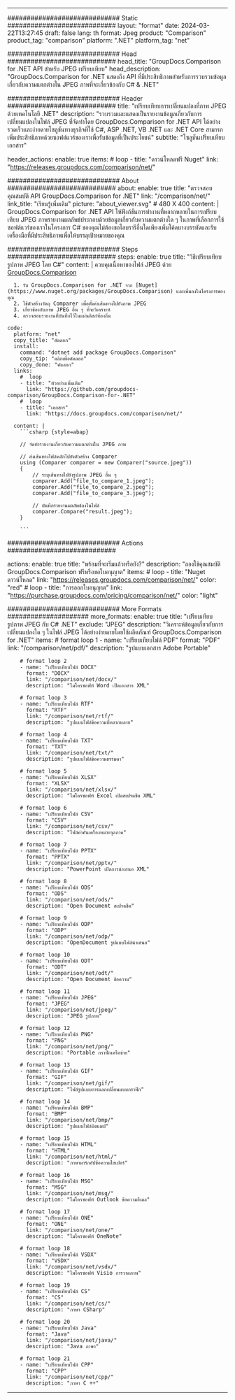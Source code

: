 
---
############################# Static ############################
layout: "format"
date:  2024-03-22T13:27:45
draft: false
lang: th
format: Jpeg
product: "Comparison"
product_tag: "comparison"
platform: ".NET"
platform_tag: "net"

############################# Head ############################
head_title: "GroupDocs.Comparison for .NET API สำหรับ JPEG เปรียบเทียบ"
head_description: "GroupDocs.Comparison for .NET แสดงถึง API ที่มีประสิทธิภาพสำหรับการรวบรวมข้อมูลเกี่ยวกับความแตกต่างใน JPEG ภาพที่จะเกี่ยวข้องกับ C# & .NET"

############################# Header ############################
title: "เปรียบเทียบการเปลี่ยนแปลงที่ภาพ JPEG ด้วยเทคโนโลยี .NET" 
description: "รวบรวมและแสดงเป็นรายงานข้อมูลเกี่ยวกับการเปลี่ยนแปลงในไฟล์ JPEG ที่จัดทำโดย GroupDocs.Comparison for .NET API ได้อย่างรวดเร็วและง่ายดายโซลูชันทางธุรกิจที่ใช้ C#, ASP .NET, VB .NET และ .NET Core สามารถเพิ่มประสิทธิภาพด้วยซอฟต์แวร์ของเราเพื่อรับข้อมูลที่เป็นประโยชน์"
subtitle: "โซลูชันเปรียบเทียบเอกสาร" 

header_actions:
  enable: true
  items:
    #  loop
    - title: "ดาวน์โหลดฟรี Nuget"
      link: "https://releases.groupdocs.com/comparison/net/"
      
############################# About ############################
about:
    enable: true
    title: "ตรวจสอบคุณสมบัติ API GroupDocs.Comparison for .NET"
    link: "/comparison/net/"
    link_title: "เรียนรู้เพิ่มเติม"
    picture: "about_viewer.svg" # 480 X 400
    content: |
       GroupDocs.Comparison for .NET API ให้ฟังก์ชันการทำงานที่หลากหลายในการเปรียบเทียบ JPEG ภาพรายงานผลลัพธ์ประกอบด้วยข้อมูลเกี่ยวกับความแตกต่างใด ๆ ในภาพที่เลือกการใช้ซอฟต์แวร์ของเราในโครงการ C# ของคุณไม่ต้องขอไลบรารีอื่นใดเพียงเพิ่มโค้ดบางบรรทัดและรับเครื่องมือที่มีประสิทธิภาพเพื่อให้บรรลุเป้าหมายของคุณ

############################# Steps ############################
steps:
    enable: true
    title: "วิธีเปรียบเทียบรูปภาพ JPEG โดย C#"
    content: |
      ควบคุมเนื้อหาของไฟล์ JPEG ด้วย [GroupDocs.Comparison](https://products.groupdocs.com/comparison/net/)
      
      1. รับ GroupDocs.Comparison for .NET จาก [Nuget](https://www.nuget.org/packages/GroupDocs.Comparison) และเพิ่มลงในโครงการของคุณ
      2. ใช้ตัวสร้างวัตถุ Comparer เพื่อตั้งค่าเส้นทางไปยังภาพ JPEG
      3. เกี่ยวข้องกับภาพ JPEG อื่น ๆ ที่จะวิเคราะห์
      4. ตรวจสอบรายงานที่บันทึกไว้ในแผ่นดิสก์ท้องถิ่น
   
    code:
      platform: "net"
      copy_title: "คัดลอก"
      install:
        command: "dotnet add package GroupDocs.Comparison"
        copy_tip: "คลิกเพื่อคัดลอก"
        copy_done: "คัดลอก"
      links:
        #  loop
        - title: "ตัวอย่างเพิ่มเติม"
          link: "https://github.com/groupdocs-comparison/GroupDocs.Comparison-for-.NET"
        #  loop
        - title: "เอกสาร"
          link: "https://docs.groupdocs.com/comparison/net/"
          
      content: |
        ```csharp {style=abap}

        // จัดทำรายงานเกี่ยวกับความแตกต่างใน JPEG ภาพ

        // ส่งเส้นทางไฟล์หลักไปยังตัวสร้าง Comparer
        using (Comparer comparer = new Comparer("source.jpeg"))
        {
            // ระบุเส้นทางไปยังรูปภาพ JPEG อื่น ๆ
        	comparer.Add("file_to_compare_1.jpeg");
            comparer.Add("file_to_compare_2.jpeg");
            comparer.Add("file_to_compare_3.jpeg");

            // บันทึกรายงานผลลัพธ์ลงในไฟล์
            comparer.Compare("result.jpeg"); 
        }
        
        ```            

############################# Actions ############################

actions:
  enable: true
  title: "พร้อมที่จะเริ่มแล้วหรือยัง?"
  description: "ลองใช้คุณสมบัติ GroupDocs.Comparison ฟรีหรือขอใบอนุญาต"
  items:
    #  loop
    - title: "Nuget ดาวน์โหลด"
      link: "https://releases.groupdocs.com/comparison/net/"
      color: "red"
        #  loop
    - title: "การออกใบอนุญาต"
      link: "https://purchase.groupdocs.com/pricing/comparison/net/"
      color: "light"


############################# More Formats #####################
more_formats:
    enable: true
    title: "เปรียบเทียบรูปภาพ JPEG กับ C# .NET"
    exclude: "JPEG"
    description: "วิเคราะห์ข้อมูลเกี่ยวกับการเปลี่ยนแปลงใด ๆ ในไฟล์ JPEG ได้อย่างง่ายดายโดยใช้ผลิตภัณฑ์ GroupDocs.Comparison for .NET"
    items: 
        # format loop 1
        - name: "เปรียบเทียบไฟล์ PDF"
          format: "PDF"
          link: "/comparison/net/pdf/"
          description: "รูปแบบเอกสาร Adobe Portable"

        # format loop 2
        - name: "เปรียบเทียบไฟล์ DOCX"
          format: "DOCX"
          link: "/comparison/net/docx/"
          description: "ไมโครซอฟท์ Word เปิดเอกสาร XML"

        # format loop 3
        - name: "เปรียบเทียบไฟล์ RTF"
          format: "RTF"
          link: "/comparison/net/rtf/"
          description: "รูปแบบไฟล์ข้อความที่หลากหลาย"

        # format loop 4
        - name: "เปรียบเทียบไฟล์ TXT"
          format: "TXT"
          link: "/comparison/net/txt/"
          description: "รูปแบบไฟล์ข้อความธรรมดา"

        # format loop 5
        - name: "เปรียบเทียบไฟล์ XLSX"
          format: "XLSX"
          link: "/comparison/net/xlsx/"
          description: "ไมโครซอฟท์ Excel เปิดสเปรดชีต XML"

        # format loop 6
        - name: "เปรียบเทียบไฟล์ CSV"
          format: "CSV"
          link: "/comparison/net/csv/"
          description: "ไฟล์ค่าคั่นเครื่องหมายจุลภาค"

        # format loop 7
        - name: "เปรียบเทียบไฟล์ PPTX"
          format: "PPTX"
          link: "/comparison/net/pptx/"
          description: "PowerPoint เปิดการนำเสนอ XML"

        # format loop 8
        - name: "เปรียบเทียบไฟล์ ODS"
          format: "ODS"
          link: "/comparison/net/ods/"
          description: "Open Document สเปรดชีต"

        # format loop 9
        - name: "เปรียบเทียบไฟล์ ODP"
          format: "ODP"
          link: "/comparison/net/odp/"
          description: "OpenDocument รูปแบบไฟล์นำเสนอ"

        # format loop 10
        - name: "เปรียบเทียบไฟล์ ODT"
          format: "ODT"
          link: "/comparison/net/odt/"
          description: "Open Document ข้อความ"

        # format loop 11
        - name: "เปรียบเทียบไฟล์ JPEG"
          format: "JPEG"
          link: "/comparison/net/jpeg/"
          description: "JPEG รูปภาพ"

        # format loop 12
        - name: "เปรียบเทียบไฟล์ PNG"
          format: "PNG"
          link: "/comparison/net/png/"
          description: "Portable กราฟิกเครือข่าย"

        # format loop 13
        - name: "เปรียบเทียบไฟล์ GIF"
          format: "GIF"
          link: "/comparison/net/gif/"
          description: "ไฟล์รูปแบบการแลกเปลี่ยนแบบกราฟิก"

        # format loop 14
        - name: "เปรียบเทียบไฟล์ BMP"
          format: "BMP"
          link: "/comparison/net/bmp/"
          description: "รูปแบบไฟล์บิตแมป"

        # format loop 15
        - name: "เปรียบเทียบไฟล์ HTML"
          format: "HTML"
          link: "/comparison/net/html/"
          description: "ภาษามาร์กอัปข้อความไฮเปอร์"

        # format loop 16
        - name: "เปรียบเทียบไฟล์ MSG"
          format: "MSG"
          link: "/comparison/net/msg/"
          description: "ไมโครซอฟท์ Outlook ข้อความอีเมล"

        # format loop 17
        - name: "เปรียบเทียบไฟล์ ONE"
          format: "ONE"
          link: "/comparison/net/one/"
          description: "ไมโครซอฟท์ OneNote"

        # format loop 18
        - name: "เปรียบเทียบไฟล์ VSDX"
          format: "VSDX"
          link: "/comparison/net/vsdx/"
          description: "ไมโครซอฟท์ Visio การวาดภาพ"

        # format loop 19
        - name: "เปรียบเทียบไฟล์ CS"
          format: "CS"
          link: "/comparison/net/cs/"
          description: "ภาษา CSharp"

        # format loop 20
        - name: "เปรียบเทียบไฟล์ Java"
          format: "Java"
          link: "/comparison/net/java/"
          description: "Java ภาษา"
          
        # format loop 21
        - name: "เปรียบเทียบไฟล์ CPP"
          format: "CPP"
          link: "/comparison/net/cpp/"
          description: "ภาษา C ++"
---